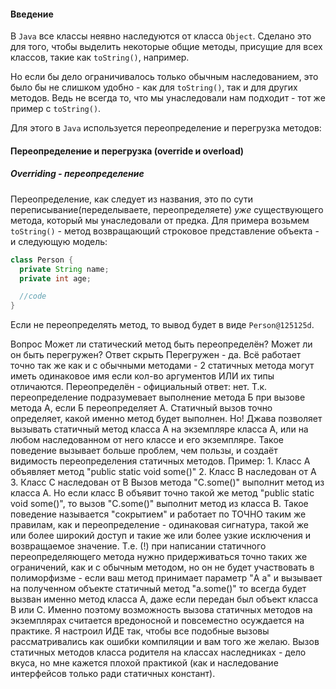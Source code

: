#### Введение
В `Java` все классы неявно наследуются от класса `Object`.
Сделано это для того, чтобы выделить некоторые общие методы, присущие для всех классов, такие как `toString()`, например.

Но если бы дело ограничивалось только обычным наследованием, это было бы не слишком удобно - как для `toString()`, так и для других методов.
Ведь не всегда то, что мы унаследовали нам подходит - тот же пример с `toString()`.

Для этого в `Java` используется переопределение и перегрузка методов:

#### Переопределение и перегрузка (override и overload)
##### Overriding - переопределение
Переопределение, как следует из названия, это по сути переписывание(переделываете, переопределяете) *уже* существующего метода, который мы унаследовали от предка.
Для примера возьмем `toString()` - метод возвращающий строковое представление объекта - и следующую модель:
```java
class Person {
  private String name;
  private int age;

  //code
}
```

Если не переопределять метод, то вывод будет в виде `Person@125125d`.



Вопрос
Может ли статический метод быть переопределён? Может ли он быть перегружен?
Ответ скрыть
Перегружен - да. Всё работает точно так же как и с обычными методами - 2 статичных метода могут иметь одинаковое имя если кол-во аргументов ИЛИ их типы отличаются. Переопределён - официальный ответ: нет. Т.к. переопределение подразумевает выполнение метода Б при вызове метода А, если Б переопределяет А. Статичный вызов точно определяет, какой именно метод будет выполнен. Но! Джава позволяет вызывать статичный метод класса А на экземпляре класса А, или на любом наследованном от него классе и его экземпляре. Такое поведение вызывает больше проблем, чем пользы, и создаёт видимость переопределения статичных методов. Пример: 1. Класс A объявляет метод "public static void some()" 2. Класс B наследован от А 3. Класс C наследован от B Вызов метода "C.some()" выполнит метод из класса А. Но если класс B объявит точно такой же метод "public static void some()", то вызов "C.some()" выполнит метод из класса B. Такое поведение называется "сокрытием" и работает по ТОЧНО таким же правилам, как и переопределение - одинаковая сигнатура, такой же или более широкий доступ и такие же или более узкие исключения и возвращаемое значение. Т.е. (!) при написании статичного переопределяющего метода нужно придерживаться точно таких же ограничений, как и с обычным методом, но он не будет участвовать в полиморфизме - если ваш метод принимает параметр "A a" и вызывает на полученном объекте статичный метод "a.some()" то всегда будет вызван именно метод класса A, даже если передан был объект класса B или C. Именно поэтому возможность вызова статичных методов на экземплярах считается вредоносной и повсеместно осуждается на практике. Я настроил ИДЕ так, чтобы все подобные вызовы рассматривались как ошибки компиляции и вам того же желаю. Вызов статичных методов класса родителя на классах наследниках - дело вкуса, но мне кажется плохой практикой (как и наследование интерфейсов только ради статичных констант).
